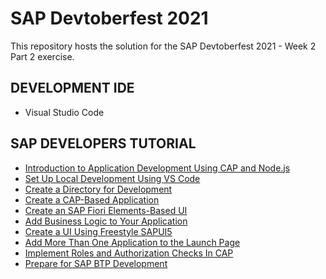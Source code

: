 # SAP Devtoberfest 2021

This repository hosts the solution for the SAP Devtoberfest 2021 - Week 2 Part 2 exercise.

## DEVELOPMENT IDE

- Visual Studio Code

## SAP DEVELOPERS TUTORIAL

- [Introduction to Application Development Using CAP and Node.js](https://developers.sap.com/tutorials/btp-app-introduction.html)
- [Set Up Local Development Using VS Code](https://developers.sap.com/tutorials/btp-app-set-up-local-development.html)
- [Create a Directory for Development](https://developers.sap.com/tutorials/btp-app-create-directory.html)
- [Create a CAP-Based Application](https://developers.sap.com/tutorials/btp-app-create-cap-application.html)
- [Create an SAP Fiori Elements-Based UI](https://developers.sap.com/tutorials/btp-app-create-ui-fiori-elements.html)
- [Add Business Logic to Your Application](https://developers.sap.com/tutorials/btp-app-cap-business-logic.html)
- [Create a UI Using Freestyle SAPUI5](https://developers.sap.com/tutorials/btp-app-create-ui-freestyle-sapui5.html)
- [Add More Than One Application to the Launch Page](https://developers.sap.com/tutorials/btp-app-launchpage.html)
- [Implement Roles and Authorization Checks In CAP](https://developers.sap.com/tutorials/btp-app-cap-roles.html)
- [Prepare for SAP BTP Development](https://developers.sap.com/tutorials/btp-app-prepare-btp.html)